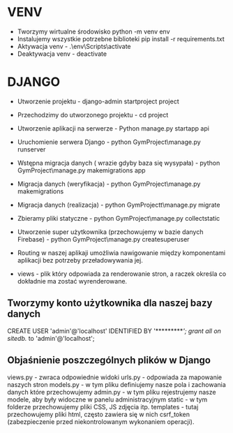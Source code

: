 # VENV
* Tworzymy wirtualne środowisko python -m venv env
* Instalujemy wszystkie potrzebne biblioteki pip install -r requirements.txt
* Aktywacja venv -  .\env\Scripts\activate   
* Deaktywacja venv - deactivate 

# DJANGO
* Utworzenie projektu - django-admin startproject project
* Przechodzimy do utworzonego projektu - cd project
* Utworzenie aplikacji na serwerze - Python manage.py startapp api
* Uruchomienie serwera Django - python GymProject\manage.py runserver 
* Wstępna migracja danych ( wrazie gdyby baza się wysypała) -  python GymProject\manage.py makemigrations app
* Migracja danych (weryfikacja) - python GymProject\manage.py makemigrations 
* Migracja danych (realizacja) - python GymProjectt\manage.py migrate
* Zbieramy pliki statyczne - python GymProject\manage.py collectstatic  
* Utworzenie super użytkownika (przechowujemy w bazie danych Firebase)  - python GymProject\manage.py createsuperuser

* Routing w naszej aplikaji umożliwia nawigowanie między komponentami 
aplikacji bez potrzeby przeładowywania jej.

* views - plik który odpowiada za renderowanie stron, a raczek określa
co dokładnie ma zostać wyrenderowane. 

## Tworzymy konto użytkownika dla naszej bazy danych
CREATE USER 'admin'@'localhost' IDENTIFIED BY '**********';
grant all on sitedb.* to 'admin'@'localhost';

## Objaśnienie poszczególnych plików w Django 
views.py - zwraca odpowiednie widoki
urls.py - odpowiada za mapowanie naszych stron 
models.py - w tym pliku definiujemy nasze pola i zachowania danych które przechowujemy 
admin.py - w tym pliku rejestrujemy nasze modele, aby  były widoczne w panelu administracyjnym 
static -  w tym folderze przechowujemy pliki CSS, JS zdjęcia itp. 
templates - tutaj przechowujemy pliki html, często zawiera się w nich csrf_token (zabezpieczenie przed niekontrolowanym wykonaniem operacji).
